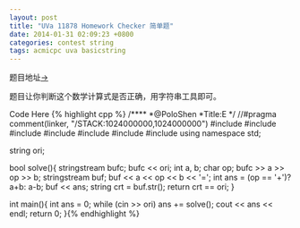 ```yaml
---
layout: post
title: "UVa 11878 Homework Checker 简单题"
date: 2014-01-31 02:09:23 +0800
categories: contest string
tags: acmicpc uva basicstring
---
```

题目地址<a title="UVa 11878" href="http://uva.onlinejudge.org/index.php?option=com_onlinejudge&Itemid=8&page=show_problem&problem=3000" target="_blank">-></a>

题目让你判断这个数学计算式是否正确，用字符串工具即可。

Code Here
{% highlight cpp %}
/****
	*@PoloShen
	*Title:E
	*/
//#pragma comment(linker, "/STACK:1024000000,1024000000")
#include <iostream>
#include <algorithm>
#include <sstream>
#include <cstdio>
#include <string>
#include <cstring>
#include <cmath>
using namespace std;

string ori;

bool solve(){
    stringstream bufc;
    bufc << ori;
    int a, b; char op;
    bufc >> a >> op >> b;
    stringstream buf;
    buf << a << op << b << '=';
    int ans = (op == '+')? a+b: a-b;
    buf << ans;
    string crt = buf.str();
    return crt == ori;
}

int main(){
    int ans = 0;
    while (cin >> ori) ans += solve();
    cout << ans << endl;
    return 0;
}{% endhighlight %}

